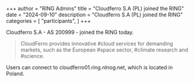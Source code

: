 +++
author = "RING Admins"
title = "Cloudferro S.A (PL) joined the RING"
date = "2024-09-10"
description = "Cloudferro S.A (PL) joined the RING"
categories = [
    "participants",
]
+++

Cloudferro S.A - AS 200999 - joined the RING today.

> CloudFerro provides innovative #cloud services for demanding markets, such as the European #space sector, #climate research and #science.

Users can connect to cloudferro01.ring.nlnog.net, which is located in Poland.
